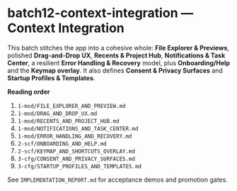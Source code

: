 # batch12-context-integration — Context Integration

This batch stitches the app into a cohesive whole: **File Explorer & Previews**, polished
**Drag-and-Drop UX**, **Recents & Project Hub**, **Notifications & Task Center**, a resilient
**Error Handling & Recovery** model, plus **Onboarding/Help** and the **Keymap overlay**.
It also defines **Consent & Privacy Surfaces** and **Startup Profiles & Templates**.

**Reading order**
1. `1-mod/FILE_EXPLORER_AND_PREVIEW.md`
2. `1-mod/DRAG_AND_DROP_UX.md`
3. `1-mod/RECENTS_AND_PROJECT_HUB.md`
4. `1-mod/NOTIFICATIONS_AND_TASK_CENTER.md`
5. `1-mod/ERROR_HANDLING_AND_RECOVERY.md`
6. `2-scf/ONBOARDING_AND_HELP.md`
7. `2-scf/KEYMAP_AND_SHORTCUTS_OVERLAY.md`
8. `3-cfg/CONSENT_AND_PRIVACY_SURFACES.md`
9. `3-cfg/STARTUP_PROFILES_AND_TEMPLATES.md`

See `IMPLEMENTATION_REPORT.md` for acceptance demos and promotion gates.